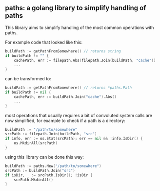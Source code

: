 ## paths: a golang library to simplify handling of paths

This library aims to simplify handling of the most common operations with paths.

For example code that looked like this:

```go
buildPath := getPathFromSomewhere() // returns string
if buildPath != "" {
	cachePath, err := filepath.Abs(filepath.Join(buildPath, "cache"))
	...
}
```

can be transformed to:

```go
buildPath := getPathFromSomewhere() // returns *paths.Path
if buildPath != nil {
	cachePath, err := buildPath.Join("cache").Abs()
	...
}
```

most operations that usually requires a bit of convoluted system calls are now simplified, for example to check if a path is a directory:

```go
buildPath := "/path/to/somewhere"
srcPath := filepath.Join(buildPath, "src")
if info, err := os.Stat(srcPath); err == nil && !info.IsDir() {
    os.MkdirAll(srcPath)
}
```

using this library can be done this way:

```go
buildPath := paths.New("/path/to/somewhere")
srcPath := buildPath.Join("src")
if isDir, _ := srcPath.IsDir(); !isDir {
    scrPath.MkdirAll()
}
```

